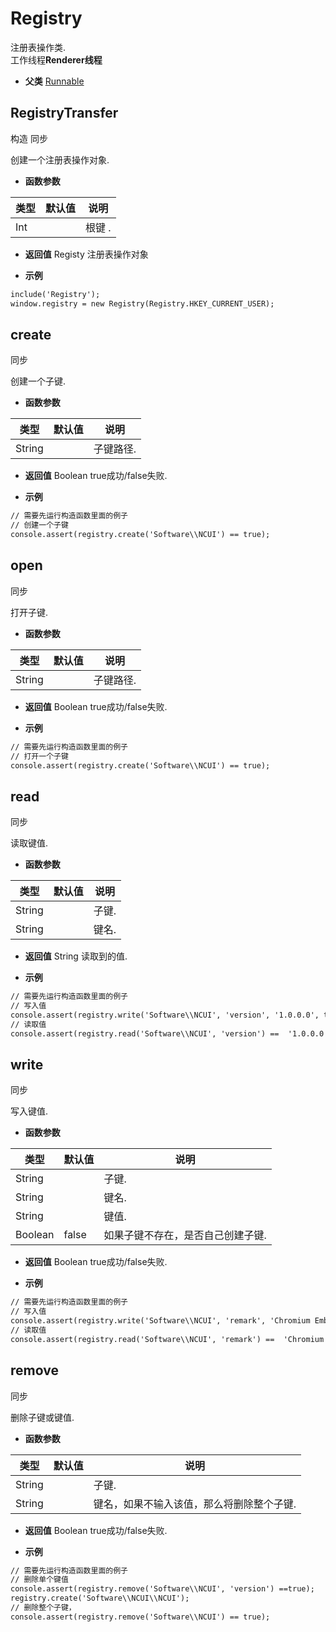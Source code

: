 # Registry

  注册表操作类.<br>工作线程**Renderer线程**
  
* **父类** 
<a href="#api/apiRunnable">Runnable</a>&nbsp;

## RegistryTransfer <span class="label label-constructor">构造</span> <span class="label label-sync">同步</span> 

  创建一个注册表操作对象.
  
* **函数参数**

<table class="table table-hover table-bordered ">
	<thead>
		<tr>
			<th class="col-xs-1">类型</th>
			<th class="col-xs-1">默认值</th>
			<th>说明</th>
		</tr>
	</thead>
	<tbody>
		<tr>
	<td>Int </td>
	<td></td>
	<td>根键 .</td>
</tr>
	</tbody>
</table>

* **返回值**
  Registy 注册表操作对象 

* **示例**

```html
include('Registry');
window.registry = new Registry(Registry.HKEY_CURRENT_USER);


```


<div class="adoc" id="div_RegistryTransfer"></div>


## create <span class="label label-sync">同步</span> 

  创建一个子键.
  
* **函数参数**

<table class="table table-hover table-bordered ">
	<thead>
		<tr>
			<th class="col-xs-1">类型</th>
			<th class="col-xs-1">默认值</th>
			<th>说明</th>
		</tr>
	</thead>
	<tbody>
		<tr>
	<td>String </td>
	<td></td>
	<td>子键路径.</td>
</tr>
	</tbody>
</table>

* **返回值**
  Boolean true成功/false失败. 

* **示例**

```html
// 需要先运行构造函数里面的例子
// 创建一个子键
console.assert(registry.create('Software\\NCUI') == true);

```


<div class="adoc" id="div_create"></div>


## open <span class="label label-sync">同步</span> 

  打开子键.
  
* **函数参数**

<table class="table table-hover table-bordered ">
	<thead>
		<tr>
			<th class="col-xs-1">类型</th>
			<th class="col-xs-1">默认值</th>
			<th>说明</th>
		</tr>
	</thead>
	<tbody>
		<tr>
	<td>String </td>
	<td></td>
	<td>子键路径.</td>
</tr>
	</tbody>
</table>

* **返回值**
  Boolean true成功/false失败. 

* **示例**

```html
// 需要先运行构造函数里面的例子
// 打开一个子键
console.assert(registry.create('Software\\NCUI') == true);

```


<div class="adoc" id="div_open"></div>


## read <span class="label label-sync">同步</span> 

  读取键值.
  
* **函数参数**

<table class="table table-hover table-bordered ">
	<thead>
		<tr>
			<th class="col-xs-1">类型</th>
			<th class="col-xs-1">默认值</th>
			<th>说明</th>
		</tr>
	</thead>
	<tbody>
		<tr>
	<td>String </td>
	<td></td>
	<td>子键.</td>
</tr><tr>
	<td>String </td>
	<td></td>
	<td>键名.</td>
</tr>
	</tbody>
</table>

* **返回值**
  String 读取到的值. 

* **示例**

```html
// 需要先运行构造函数里面的例子
// 写入值
console.assert(registry.write('Software\\NCUI', 'version', '1.0.0.0', true) == true);
// 读取值
console.assert(registry.read('Software\\NCUI', 'version') ==  '1.0.0.0');

```


<div class="adoc" id="div_read"></div>


## write <span class="label label-sync">同步</span> 

  写入键值.
  
* **函数参数**

<table class="table table-hover table-bordered ">
	<thead>
		<tr>
			<th class="col-xs-1">类型</th>
			<th class="col-xs-1">默认值</th>
			<th>说明</th>
		</tr>
	</thead>
	<tbody>
		<tr>
	<td>String </td>
	<td></td>
	<td>子键.</td>
</tr><tr>
	<td>String </td>
	<td></td>
	<td>键名.</td>
</tr><tr>
	<td>String </td>
	<td></td>
	<td>键值.</td>
</tr><tr>
	<td>Boolean</td>
	<td>false </td>
	<td>如果子键不存在，是否自己创建子键.</td>
</tr>
	</tbody>
</table>

* **返回值**
  Boolean true成功/false失败. 

* **示例**

```html
// 需要先运行构造函数里面的例子
// 写入值
console.assert(registry.write('Software\\NCUI', 'remark', 'Chromium Embedded Framework (CEF)', true) == true);
// 读取值
console.assert(registry.read('Software\\NCUI', 'remark') ==  'Chromium Embedded Framework (CEF)');

```


<div class="adoc" id="div_write"></div>


## remove <span class="label label-sync">同步</span> 

  删除子键或键值.
  
* **函数参数**

<table class="table table-hover table-bordered ">
	<thead>
		<tr>
			<th class="col-xs-1">类型</th>
			<th class="col-xs-1">默认值</th>
			<th>说明</th>
		</tr>
	</thead>
	<tbody>
		<tr>
	<td>String </td>
	<td></td>
	<td>子键.</td>
</tr><tr>
	<td>String </td>
	<td></td>
	<td>键名，如果不输入该值，那么将删除整个子键.</td>
</tr>
	</tbody>
</table>

* **返回值**
  Boolean true成功/false失败. 

* **示例**

```html
// 需要先运行构造函数里面的例子
// 删除单个键值
console.assert(registry.remove('Software\\NCUI', 'version') ==true);
registry.create('Software\\NCUI\\NCUI');
// 删除整个子键，
console.assert(registry.remove('Software\\NCUI') == true);


```

